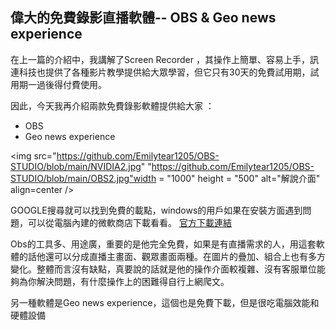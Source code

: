 ## 偉大的免費錄影直播軟體-- OBS & Geo news experience

在上一篇的介紹中，我講解了Screen Recorder ，其操作上簡單、容易上手，訊連科技也提供了各種影片教學提供給大眾學習，但它只有30天的免費試用期，試用期一過後得付費使用。

因此，今天我再介紹兩款免費錄影軟體提供給大家 ：
+ OBS
+ Geo news experience

 <img src="https://github.com/Emilytear1205/OBS-STUDIO/blob/main/NVIDIA2.jpg" "https://github.com/Emilytear1205/OBS-STUDIO/blob/main/OBS2.jpg"width = "1000" height = "500" alt="解說介面" align=center />

GOOGLE搜尋就可以找到免費的載點，windows的用戶如果在安裝方面遇到問題，可以從電腦內建的微軟商店下載看看。
[官方下載連結](https://obsproject.com/zh-cn/download)


Obs的工具多、用途廣，重要的是他完全免費，如果是有直播需求的人，用這套軟體的話他還可以分成直播主畫面、觀眾畫面兩種。在圖片的疊加、組合上也有多方變化。整體而言沒有缺點，真要說的話就是他的操作介面較複雜、沒有客服單位能夠為你解決問題，有什麼操作上的困難得自行上網爬文。

另一種軟體是Geo news experience，這個也是免費下載，但是很吃電腦效能和硬體設備


